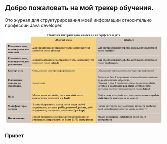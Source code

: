 ## Добро пожаловать на мой трекер обучения.

Это журнал для структурирования моей информации относительно профессии Java developer.

![первый рисунок](https://github.com/Alfatto/Blog/blob/gh-pages/5%20%D0%BE%D1%82%D0%BB%D0%B8%D1%87%D0%B8%D0%B9.jpg)


### Привет


